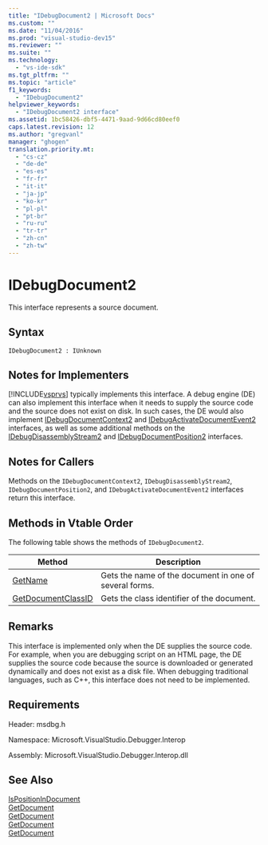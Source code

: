 ```yaml
---
title: "IDebugDocument2 | Microsoft Docs"
ms.custom: ""
ms.date: "11/04/2016"
ms.prod: "visual-studio-dev15"
ms.reviewer: ""
ms.suite: ""
ms.technology: 
  - "vs-ide-sdk"
ms.tgt_pltfrm: ""
ms.topic: "article"
f1_keywords: 
  - "IDebugDocument2"
helpviewer_keywords: 
  - "IDebugDocument2 interface"
ms.assetid: 1bc58426-dbf5-4471-9aad-9d66cd80eef0
caps.latest.revision: 12
ms.author: "gregvanl"
manager: "ghogen"
translation.priority.mt: 
  - "cs-cz"
  - "de-de"
  - "es-es"
  - "fr-fr"
  - "it-it"
  - "ja-jp"
  - "ko-kr"
  - "pl-pl"
  - "pt-br"
  - "ru-ru"
  - "tr-tr"
  - "zh-cn"
  - "zh-tw"
---
```

# IDebugDocument2
This interface represents a source document.  
  
## Syntax  
  
```  
IDebugDocument2 : IUnknown  
```  
  
## Notes for Implementers  
 [!INCLUDE[vsprvs](../../../code-quality/includes/vsprvs_md.md)] typically implements this interface. A debug engine (DE) can also implement this interface when it needs to supply the source code and the source does not exist on disk.  In such cases, the DE would also implement [IDebugDocumentContext2](../../../extensibility/debugger/reference/idebugdocumentcontext2.md) and [IDebugActivateDocumentEvent2](../../../extensibility/debugger/reference/idebugactivatedocumentevent2.md) interfaces, as well as some additional methods on the [IDebugDisassemblyStream2](../../../extensibility/debugger/reference/idebugdisassemblystream2.md) and [IDebugDocumentPosition2](../../../extensibility/debugger/reference/idebugdocumentposition2.md) interfaces.  
  
## Notes for Callers  
 Methods on the `IDebugDocumentContext2`, `IDebugDisassemblyStream2`, `IDebugDocumentPosition2`, and `IDebugActivateDocumentEvent2` interfaces return this interface.  
  
## Methods in Vtable Order  
 The following table shows the methods of `IDebugDocument2`.  
  
|Method|Description|  
|------------|-----------------|  
|[GetName](../../../extensibility/debugger/reference/idebugdocument2-getname.md)|Gets the name of the document in one of several forms.|  
|[GetDocumentClassID](../../../extensibility/debugger/reference/idebugdocument2-getdocumentclassid.md)|Gets the class identifier of the document.|  
  
## Remarks  
 This interface is implemented only when the DE supplies the source code. For example, when you are debugging script on an HTML page, the DE supplies the source code because the source is downloaded or generated dynamically and does not exist as a disk file. When debugging traditional languages, such as C++, this interface does not need to be implemented.  
  
## Requirements  
 Header: msdbg.h  
  
 Namespace: Microsoft.VisualStudio.Debugger.Interop  
  
 Assembly: Microsoft.VisualStudio.Debugger.Interop.dll  
  
## See Also  
 [IsPositionInDocument](../../../extensibility/debugger/reference/idebugdocumentposition2-ispositionindocument.md)   
 [GetDocument](../../../extensibility/debugger/reference/idebugactivatedocumentevent2-getdocument.md)   
 [GetDocument](../../../extensibility/debugger/reference/idebugdocumentcontext2-getdocument.md)   
 [GetDocument](../../../extensibility/debugger/reference/idebugdocumentposition2-getdocument.md)   
 [GetDocument](../../../extensibility/debugger/reference/idebugdisassemblystream2-getdocument.md)